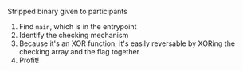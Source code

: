 Stripped binary given to participants
1. Find `main`, which is in the entrypoint
2. Identify the checking mechanism
3. Because it's an XOR function, it's easily reversable by XORing the checking array and the flag together
4. Profit!
